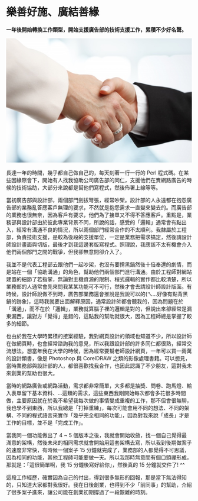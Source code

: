 # 樂善好施、廣結善緣

**一年後開始轉換工作類型，開始支援廣告部的技術支援工作，累積不少好名聲。**

<p align="center"><img src="images/9E671F33-98F5-E428-2C40-D2A82C15C31F.jpg@700w_0e_1l.jpg" /></p>

長達一年的時間，幾乎都自己做自己的，每天刻著一行一行的 Perl 程式碼。在某些因緣際會下，開始有人找我協助公司廣告部的同仁，支援他們在賣網路廣告的時候的技術協助，大部分來說都是幫他們寫程式，然後佈署上線等等。

當初廣告部與設計部，兩個部門劍拔弩張，經常吵架。設計部的人永遠都在抱怨廣告部的業務亂答應客戶無理的要求，不然就是抱怨需求一直變來變去的。而廣告部的業務也很無奈，因為客戶有要求，他們為了接單又不得不答應客戶。重點是，業務部與設計部由於彼此專業背景不同，所說的話，感受的「邏輯」通常會有點出入，經常有溝通不良的情況，所以兩個部門經常合作的不太順利。我隸屬於工程部，負責技術支援，是較為後段的支援單位，一定是業務把需求搞定，然後請設計師設計畫面與切版，最後才到我這邊套版寫程式。照理說，我應該不太有機會介入他們兩個部門之間的戰爭，但我卻無意間卻介入了。

我並不是代表工程部去跟他們一起吵架，也沒有要揹黑鍋然後十倍奉還的劇情，而是站在一個「協助溝通」的角色，幫助他們兩個部門進行溝通。由於工程師對網站建置的細節了若指掌，無論對主機資源的限制、程式邏輯的實作都比較清楚，所以業務部的人通常會先來問我某某功能可不可行，然後才會去請設計師設計版面。有時候，設計師說做不到時，廣告部業務還會推說是我說可以的(ㄟ...好像有點背黑鍋的跡象)，這時我就要出面解釋原因，通常設計師都會聽我的，因為問題在於「溝通」，而不在於「邏輯」，業務就算腦子裡的邏輯是對的，但說出來卻經常是漏東漏西，讓對方「覺得」是錯的，這點我的幫助就很大，因為工程師總是掌握了較多的細節。

也由於我在大學時累積的接案經驗，我對網頁設計的領域也知道不少，所以設計師在做網頁時，也會經常諮詢我的意見，所以我跟設計部的許多同仁都很熟，經常交流想法。想當年我在大學的時候，因為經常要幫老師設計網頁，一年可以買一兩萬的設計類書，像是 Photoshop 與 CorelDRAW 之類的影像處理書籍。可以想見，當時業務部與設計部的人，都很喜歡找我合作，也因此認識了不少朋友，這對我未來創業的幫助也很大。

當時的網路廣告或網路活動，需求都非常簡單，大多都是抽獎、問卷、跑馬燈、輸入表單留下基本資料、...這類的需求，這些東西我剛開始每次都會多花很多時間做，主要原因就在於我不希望我每次做的事情變成重複的工作，那不但會很無聊，我也學不到東西，所以我總是「打掉重練」，每次可能會用不同的想法、不同的架構、不同的程式語言來實作「幾乎完全相同的功能」，因為對我來說「成長」才是工作的目標，並不是「完成工作」。

當我同一個功能做出了 4 ~ 5 個版本之後，我就會開始收斂，找一個自己覺得最滿意的架構，然後未來的相同需求就會開始用這套架構去寫，所以我到後期做案子的速度非常快，有時候一個案子 15 分鐘就完成了，業務部的人都覺得不可思議，因為相同的功能，其他工程師可能要做一天。所以我那時無意間有個口頭禪形成，那就是：「這很簡單啊，我 15 分鐘後寫好給你」，然後真的 15 分鐘就交件了! ^^

這段工作經歷，確實因為自己的付出，得到很多無形的回報，那是當下無法得知的，只知道大家都對我很好。我在日後創業，也得到不少「前同事」的幫助，介紹了很多案子進來，讓公司能在創業初期撐過了一段艱難的時刻。